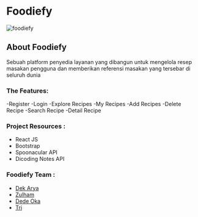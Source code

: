 # Foodiefy
![foodiefy]()
## About Foodiefy
Sebuah platform penyedia layanan yang dibangun untuk mengelola resep masakan pengguna dan memberikan referensi masakan yang tersebar di seluruh dunia

### The Features: 
-Register 
-Login
-Explore Recipes
-My Recipes
-Add Recipes
-Delete Recipe
-Search Recipe
-Detail Recipe




### Project Resources : 
- React JS
- Bootstrap
- Spoonacular API
- Dicoding Notes API

### Foodiefy Team : 
- [Dek Arya](https://github.com/ToKu404)
- [Zulham](https://github.com/Hanan07-sys)
- [Dede Oka](https://github.com/adidharmawati)
- [Tri](https://github.com/fildzahah)

